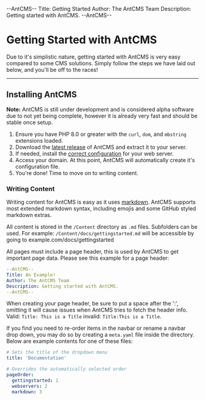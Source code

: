 --AntCMS--
Title: Getting Started
Author: The AntCMS Team
Description: Getting started with AntCMS.
--AntCMS--

# Getting Started with AntCMS

Due to it's simplistic nature, getting started with AntCMS is very easy compared to some CMS solutions. Simply follow the steps we have laid out below, and you'll be off to the races!

<hr/>

## Installing AntCMS

**Note:** AntCMS is still under development and is considered alpha software due to not yet being complete, however it is already very fast and should be stable once setup.

1. Ensure you have PHP 8.0 or greater with the `curl`, `dom`, and `mbstring` extensions loaded.
2. Download the [latest release](https://github.com/AntCMS-org/AntCMS/releases) of AntCMS and extract it to your server.
3. If needed, install the [correct configuration](https://github.com/AntCMS-org/AntCMS/blob/main/configs) for your web server.
4. Access your domain. At this point, AntCMS will automatically create it's configuration file.
5. You're done! Time to move on to writing content.

### Writing Content

Writing content for AntCMS is easy as it uses [markdown](https://www.markdownguide.org/cheat-sheet/). AntCMS supports most extended markdown syntax, including emojis and some GitHub styled markdown extras.

All content is stored in the `/Content` directory as `.md` files. Subfolders can be used. For example: `/Content/docs/gettingstarted.md` will be accessible by going to example.com/docs/gettingstarted

All pages must include a page header, this is used by AntCMS to get important page data. Please see this example for a page header:

```yaml
--AntCMS--
Title: An Example!
Author: The AntCMS Team
Description: Getting started with AntCMS.
--AntCMS--
```

When creating your page header, be sure to put a space after the ':', omitting it will cause issues when AntCMS tries to fetch the header info.
Valid: `Title: This is a Title` invalid: `Title:This is a Title`.

If you find you need to re-order items in the navbar or rename a navbar drop down, you may do so by creating a `meta.yaml` file inside the directory.
Below are example contents for one of these files:
```yaml
# Sets the title of the dropdown menu
title: 'Documentation'

# Overrides the automatically selected order
pageOrder:
  gettingstarted: 1
  webservers: 2
  markdown: 3
```